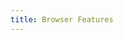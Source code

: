 ```yaml
---
title: Browser Features
---
```


<!--
- forms and how they work
- input types, validations
- downloading file
- using anchors instead of buttons that redirect!
- semantic elements
- interactive elements (button, details)
-->